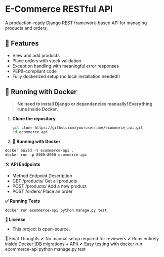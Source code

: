 # E-Commerce RESTful API

A production-ready Django REST framework-based API for managing products and orders.

## 🚀 Features
- View and add products
- Place orders with stock validation
- Exception handling with meaningful error responses
- PEP8-compliant code
- Fully dockerized setup (no local installation needed!)

## 🐳 Running with Docker
> **No need to install Django or dependencies manually! Everything runs inside Docker.**

1. **Clone the repository**
   ```sh
   git clone https://github.com/yourusername/ecommerce_api.git
   cd ecommerce_api
   ```

2. 🐳 **Running with Docker**
```
docker build -t ecommerce-api .
docker run -p 8000:8000 ecommerce-api
```

🛠 **API Endpoints**
- Method    Endpoint          Description
- GET       /products/        Get all products
- POST      /products/        Add a new product
- POST      /orders/          Place an order


**✅ Running Tests**
```
docker run ecommerce-api python manage.py test
```

**📝 License**
- This project is open-source.

🔹 Final Thoughts
✔ No manual setup required for reviewers
✔ Runs entirely inside Docker (DB migrations + API)
✔ Easy testing with docker run ecommerce-api python manage.py test
